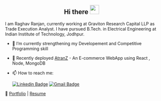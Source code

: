 <h2 align="Center">  Hi there <img src="https://media.giphy.com/media/WUlplcMpOCEmTGBtBW/giphy.gif" width="30"> </h3>


I am Raghav Ranjan, currently working at Graviton Research Capital LLP as Trade Execution Analyst. I have pursued B.Tech. in Electrical Engineering at Indian Institute of Technology, Jodhpur.

- 🌱 I’m currently strengthening my Developement and Competitive Programming skill
- 🚧 Recently deployed [AtranZ](http://atranz.in/) - An E-commerce WebApp using React , Node, MongoDB
- 📫 How to reach me:

   [![Linkedin Badge](https://img.shields.io/badge/-LinkedIn-blue?style=flat-square&logo=Linkedin&logoColor=white&link=https://www.linkedin.com/in/raghav-byte/)](https://www.linkedin.com/in/raghav-ranjan-827837190/) 
         [![Gmail Badge](https://img.shields.io/badge/-Gmail-c14438?style=flat-square&logo=Gmail&logoColor=white&link=mailto:ranjan.1@iitj.ac.in)](mailto:ranjan.1@iitj.ac.in)

:pencil: [Portfolio](https://raghavranjan005.github.io)  |  [Resume](https://raghavranjan005.github.io/static/Raghav.pdf)




